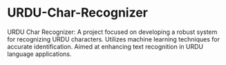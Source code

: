 # URDU-Char-Recognizer
URDU Char Recognizer: A project focused on developing a robust system for recognizing URDU characters. Utilizes machine learning techniques for accurate identification. Aimed at enhancing text recognition in URDU language applications.
